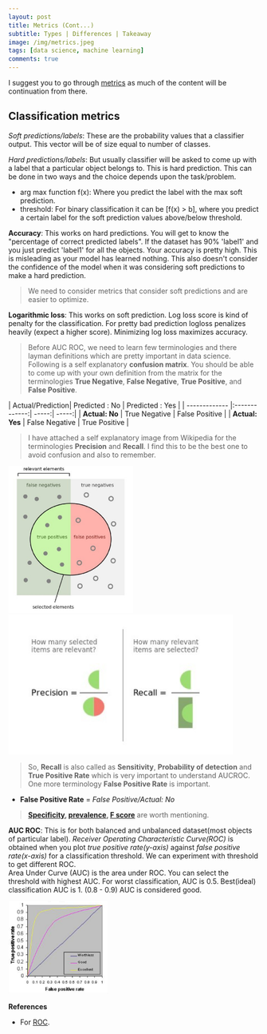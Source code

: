 ```yaml
---
layout: post
title: Metrics (Cont...)
subtitle: Types | Differences | Takeaway
image: /img/metrics.jpeg
tags: [data science, machine learning]
comments: true
---
```


I suggest you to go through [metrics](https://channabasavagola.github.io/2018-01-09-metrics/) as much of the content will be continuation from there.

## Classification metrics

*Soft predictions/labels*: These are the probability values that a classifier output. This vector will be of size equal to number of classes.

*Hard predictions/labels*: But usually classifier will be asked to come up with a label that a particular object belongs to.
This is hard prediction. This can be done in two ways and the choice depends upon the task/problem.
- arg max function f(x): Where you predict the label with the max soft prediction.
- threshold: For binary classification it can be [f(x) > b], where you predict a certain label for the soft prediction values above/below threshold.

**Accuracy**: This works on hard predictions. You will get to know the "percentage of correct predicted labels".
If the dataset has 90% 'label1' and you just predict 'label1' for all the objects. Your accuracy is pretty high. This is misleading as your model has learned nothing.
This also doesn't consider the confidence of the model when it was considering soft predictions to make a hard prediction.

> We need to consider metrics that consider soft predictions and are easier to optimize.

**Logarithmic loss**: This works on soft prediction. Log loss score is kind of penalty for the classification. For pretty bad prediction logloss penalizes heavily (expect a higher score).
Minimizing log loss maximizes accuracy.

>Before AUC ROC, we need to learn few terminologies and there layman definitions which are pretty important in data science.
Following is a self explanatory **confusion matrix**. You should be able to come up with your own definition from the matrix
 for the terminologies **True Negative**, **False Negative**, **True Positive**, and **False Positive**.

| Actual/Prediction| Predicted : No          | Predicted : Yes  |
| ------------- |:-------------:| -----:| -----:|
| **Actual: No**     | True Negative | False Positive |
| **Actual: Yes**    | False Negative    |   True Positive |
        
> I have attached a self explanatory image from Wikipedia for the terminologies **Precision** and **Recall**.
I find this to be the best one to avoid confusion and also to remember.

<img src="/img/precisionRecall1.jpeg" alt="precisionRecall1" style="width: 250px;"/>       <img src="/img/precisionRecall2.jpeg" alt="precisionRecall" style="width: 450px;"/>

>So, **Recall** is also called as **Sensitivity**, **Probability of detection** and **True Positive Rate** which is very important to understand AUCROC.
One more terminology **False Positive Rate** is important.
 - **False Positive Rate** = *False Positive/Actual: No*  

>**[Specificity](https://en.wikipedia.org/wiki/Sensitivity_and_specificity), [prevalence](http://conflict.lshtm.ac.uk/page_129.htm), [F score](https://en.wikipedia.org/wiki/F1_score)** are worth mentioning.

**AUC ROC**: This is for both balanced and unbalanced dataset(most objects of particular label). *Receiver Operating Characteristic Curve(ROC)* is obtained when you plot *true positive rate(y-axis)* against *false positive rate(x-axis)* for a classification threshold. We can experiment with threshold to get different ROC.   
Area Under Curve (AUC) is the area under ROC. You can select the threshold with highest AUC.
For worst classification, AUC is 0.5. Best(ideal) classification AUC is 1. (0.8 - 0.9) AUC is considered good.

<img src="/img/ROC.jpeg" alt="ROC" style="width: 200px;"/>

**References**
- For [ROC](http://gim.unmc.edu/dxtests/roc3.htm).